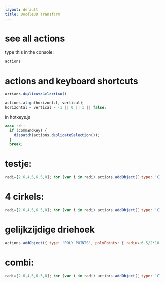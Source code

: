 ```yaml
---
layout: default
title: Doodle3D Transform
---
```


# see all actions
type this in the console:
```js
actions
```

# actions and keyboard shortcuts
```js
actions.duplicateSelection()

actions.align(horizontal, vertical);
horizontal = vertical = -1 || 0 || 1 || false;
```

in hotkeys.js
```js
case 'd':
  if (commandKey) {
    dispatch(actions.duplicateSelection());
  }
  break;
```

# testje:
```js
radi=[2.6,4,5,6.5,8]; for (var i in radi) actions.addObject({ type: 'CIRCLE', transform: new CAL.Matrix({x:i*10}), circle: { radius:radi[i]/2*10, segment: Math.PI * 2 } });
```

# 4 cirkels:
```js
radi=[2.6,4,5,6.5,8]; for (var i in radi) actions.addObject({ type: 'CIRCLE', transform: new CAL.Matrix({x:i*10}), circle: { radius:radi[i]/2*10, segment: Math.PI * 2 } }); 
```

# gelijkzijdige driehoek
```js
actions.addObject({ type: 'POLY_POINTS', polyPoints: { radius:6.5/2*10, numPoints:3 } });
```

# combi:
```js
radi=[2.6,4,5,6.5,8]; for (var i in radi) actions.addObject({ type: 'CIRCLE', circle: { radius:radi[i]/2*10, segment: Math.PI * 2 } }); actions.addObject({ type: 'POLY_POINTS', polyPoints: { radius:6.5/2*10, numPoints:3 } });
```
